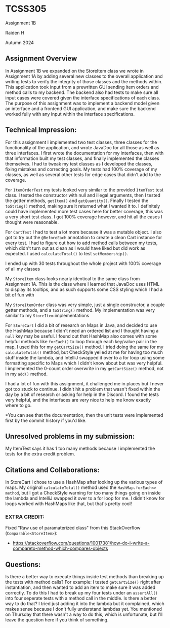 # TCSS305

Assignment 1B

Raiden H

Autumn 2024

## Assignment Overview
In Assignment 1B we expanded on the StoreItem class we wrote in Assignment 1A by
adding several new classes to the overall application and writing tests to verify
the integrity of those classes and the methods within. This application took
input from a prewritten GUI sending item orders and method calls to
my backend. The backend also had tests to make sure all input cases were
covered given the interface specifications of each class. The purpose of
this assignment was to implement a backend model given an interface and
a frontend GUI application, and make sure the backend worked fully with
any input within the interface specifications.


## Technical Impression:
For this assignment I implemented two test classes, three classes for the
functionality of the application, and wrote JavaDoc for all those as well
as three interfaces. I first wrote the documentation for my interfaces,
then with that information built my test classes, and finally implemented
the classes themselves. I had to tweak my test classes as I developed the
classes, fixing mistakes and correcting goals. My tests had 100% coverage
of my classes, as well as several other tests for edge cases that didn't
add to the coverage.

For `ItemOrderTest` my tests looked very similar to the provided `ItemTest`
test class. I tested the constructor with null and illegal arguments, then I
tested the getter methods, `getItem()` and `getQuantity()`. Finally I tested
the `toString()` method, making sure it returned what I wanted it to.
I definitely could have implemented more test cases here for better coverage,
this was a very short test class. I got 100% coverage however, and hit all
the cases I thought were reasonable.

For `CartTest` I had to test a lot more because it was a mutable object.
I also got to try out the `@BeforeEach` annotation to create a clean Cart
instance for every test. I had to figure out how to add method calls between
my tests, which didn't turn out as clean as I would have liked but did work
as expected. I used `calculateTotal()` to test `setMembership()`.

I ended up with 30 tests throughout the whole project with 100% coverage of
all my classes

My `StoreItem` class looks nearly identical to the same class from Assignment
1A. This is the class where I learned that JavaDoc uses HTML to display its
tooltips, and as such supports some CSS styling which I had a bit of fun with

My `StoreItemOrder` class was very simple, just a single constructor, a
couple getter methods, and a `toString()` method. My implementation was
very similar to my `StoreItem` implementations

For `StoreCart` I did a bit of research on Maps in Java, and decided
to use the HashMap because I didn't need an ordered list and I thought
having a `null` key may be useful. I found out that HashMap also comes
with some helpful methods like `forEach()` to loop through each key/value
pair in the map, I used this for my `getCartSize()` method. I tried doing
the same for my `calculateTotal()` method, but CheckStyle yelled at me
for having too much stuff inside the lambda, and IntelliJ swapped it over
to a for loop using some formatting specific to Maps which I didn't know
about but was very helpful. I implemented the 0-count order overwrite
in my `getCartSize()` method, not in my `add()` method.

I had a lot of fun with this assignment, it challenged me in places but
I never got too stuck to continue. I didn't hit a problem that wasn't
fixed within the day by a bit of research or asking for help in the Discord.
I found the tests very helpful, and the interfaces are very nice to help
me know exactly where to go.

*You can see that the documentation, then the unit tests were implemented
first by the commit history if you'd like.

## Unresolved problems in my submission:
My ItemTest says it has 1 too many methods because I implemented the tests
for the extra credit problem. 

## Citations and Collaborations:
In StoreCart I chose to use a HashMap after looking up the various types of maps.
My original `calculateTotal()` method used the `HashMap.forEach<> method`, but I got a
CheckStyle warning for too many things going on inside the lambda and IntelliJ
swapped it over to a for loop for me. I didn't know for loops worked with HashMaps
like that, but that's pretty cool!

### EXTRA CREDIT:
Fixed "Raw use of paramaterized class" from this StackOverflow (`Comparable<StoreItem>`):
- https://stackoverflow.com/questions/10017381/how-do-i-write-a-compareto-method-which-compares-objects


## Questions:
Is there a better way to execute things inside test methods than breaking up
the tests with method calls? For example: I tested `getCartSize()` right after
instantiation, and then wanted to add an item to make sure it was added correctly.
To do this I had to break up my four tests under an `assertAll()` into four
seperate tests with a method call in the middle. Is there a better way
to do that? I tried just adding it into the lambda but it complained, which
makes sense because I don't fully understand lambdas yet.
You mentioned on Thursday that there wasn't a way to do this, which is
unfortunate, but I'll leave the question here if you think of something.